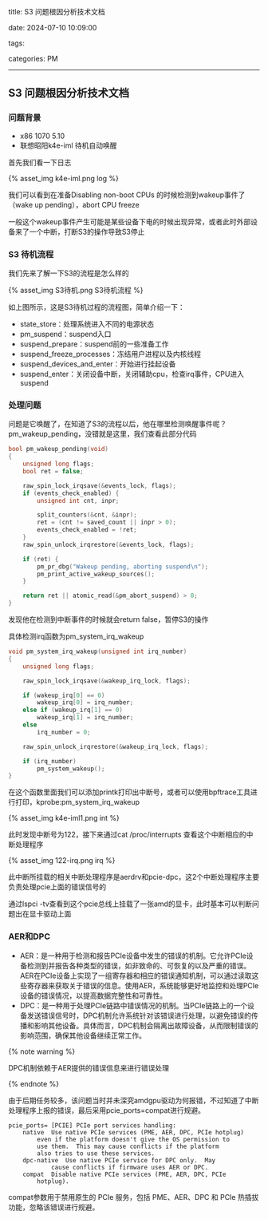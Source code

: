 title: S3 问题根因分析技术文档

date: 2024-07-10 10:09:00

tags:

categories: PM

---

## S3 问题根因分析技术文档

### 问题背景

+ x86	1070	5.10
+ 联想昭阳k4e-iml 待机自动唤醒

首先我们看一下日志

{% asset_img k4e-iml.png log %}

我们可以看到在准备Disabling non-boot CPUs 的时候检测到wakeup事件了（wake up pending），abort CPU freeze

一般这个wakeup事件产生可能是某些设备下电的时候出现异常，或者此时外部设备来了一个中断，打断S3的操作导致S3停止

### S3 待机流程

我们先来了解一下S3的流程是怎么样的

{% asset_img S3待机.png S3待机流程 %}

如上图所示，这是S3待机过程的流程图，简单介绍一下：

- state_store：处理系统进入不同的电源状态
- pm_suspend：suspend入口
- suspend_prepare：suspend前的一些准备工作
- suspend_freeze_processes：冻结用户进程以及内核线程
- suspend_devices_and_enter：开始进行挂起设备
- suspend_enter：关闭设备中断，关闭辅助cpu，检查irq事件，CPU进入suspend

### 处理问题

问题是它唤醒了，在知道了S3的流程以后，他在哪里检测唤醒事件呢？pm_wakeup_pending，没错就是这里，我们查看此部分代码

```c
bool pm_wakeup_pending(void)
{
	unsigned long flags;
	bool ret = false;

	raw_spin_lock_irqsave(&events_lock, flags);
	if (events_check_enabled) {
		unsigned int cnt, inpr;

		split_counters(&cnt, &inpr);
		ret = (cnt != saved_count || inpr > 0);
		events_check_enabled = !ret;
	}
	raw_spin_unlock_irqrestore(&events_lock, flags);

	if (ret) {
		pm_pr_dbg("Wakeup pending, aborting suspend\n");
		pm_print_active_wakeup_sources();
	}

	return ret || atomic_read(&pm_abort_suspend) > 0;
}
```

发现他在检测到中断事件的时候就会return  false，暂停S3的操作

具体检测irq函数为pm_system_irq_wakeup

```C
void pm_system_irq_wakeup(unsigned int irq_number)
{
	unsigned long flags;

	raw_spin_lock_irqsave(&wakeup_irq_lock, flags);

	if (wakeup_irq[0] == 0)
		wakeup_irq[0] = irq_number;
	else if (wakeup_irq[1] == 0)
		wakeup_irq[1] = irq_number;
	else
		irq_number = 0;

	raw_spin_unlock_irqrestore(&wakeup_irq_lock, flags);

	if (irq_number)
		pm_system_wakeup();
}
```

在这个函数里面我们可以添加printk打印出中断号，或者可以使用bpftrace工具进行打印，kprobe:pm_system_irq_wakeup

{% asset_img k4e-iml1.png int %}

此时发现中断号为122，接下来通过cat /proc/interrupts 查看这个中断相应的中断处理程序

{% asset_img 122-irq.png irq %}

此中断所挂载的相关中断处理程序是aerdrv和pcie-dpc，这2个中断处理程序主要负责处理pcie上面的错误信号的

通过lspci -tv查看到这个pcie总线上挂载了一张amd的显卡，此时基本可以判断问题出在显卡驱动上面

### AER和DPC

- AER：是一种用于检测和报告PCIe设备中发生的错误的机制。它允许PCIe设备检测到并报告各种类型的错误，如非致命的、可恢复的以及严重的错误。AER在PCIe设备上实现了一组寄存器和相应的错误通知机制，可以通过读取这些寄存器来获取关于错误的信息。使用AER，系统能够更好地监控和处理PCIe设备的错误情况，以提高数据完整性和可靠性。
- DPC：是一种用于处理PCIe链路中错误情况的机制。当PCIe链路上的一个设备发送错误信号时，DPC机制允许系统针对该错误进行处理，以避免错误的传播和影响其他设备。具体而言，DPC机制会隔离出故障设备，从而限制错误的影响范围，确保其他设备继续正常工作。

{% note warning %}

DPC机制依赖于AER提供的错误信息来进行错误处理

{% endnote %}

由于后期任务较多，该问题当时并未深究amdgpu驱动为何报错，不过知道了中断处理程序上报的错误，最后采用pcie_ports=compat进行规避。

```
pcie_ports=	[PCIE] PCIe port services handling:
	native	Use native PCIe services (PME, AER, DPC, PCIe hotplug)
		even if the platform doesn't give the OS permission to
		use them.  This may cause conflicts if the platform
		also tries to use these services.
	dpc-native	Use native PCIe service for DPC only.  May
			cause conflicts if firmware uses AER or DPC.
	compat	Disable native PCIe services (PME, AER, DPC, PCIe
		hotplug).
```

compat参数用于禁用原生的 PCIe 服务，包括 PME、AER、DPC 和 PCIe 热插拔功能，忽略该错误进行规避。



